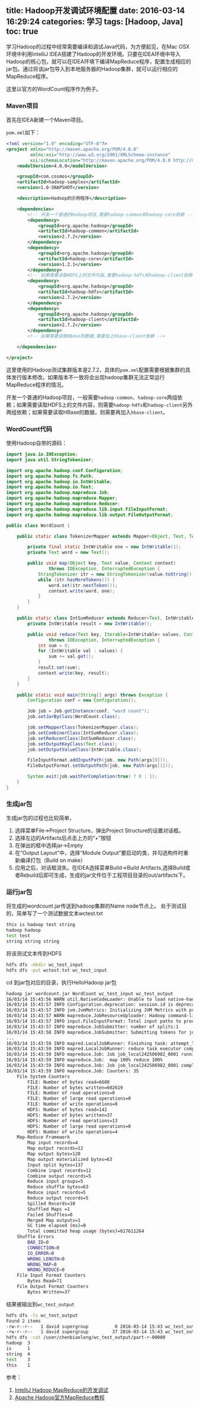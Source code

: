 title: Hadoop开发调试环境配置
date: 2016-03-14 16:29:24
categories: 学习
tags: [Hadoop, Java]
toc: true
---

学习Hadoop的过程中经常需要编译和调试Java代码，为方便起见，在Mac OSX环境中利用IntelliJ IDEA搭建了Hadoop的开发环境。只要在IDEA环境中导入Hadoop的核心包，就可以在IDEA环境下编译MapReduce程序，配置生成相应的jar包。通过将该jar包导入到本地服务器的Hadoop集群，就可以运行相应的MapReduce程序。

这里以官方的WordCount程序作为例子。

### Maven项目

首先在IDEA新建一个Maven项目。

`pom.xml`如下：

```xml
<?xml version="1.0" encoding="UTF-8"?>
<project xmlns="http://maven.apache.org/POM/4.0.0"
         xmlns:xsi="http://www.w3.org/2001/XMLSchema-instance"
         xsi:schemaLocation="http://maven.apache.org/POM/4.0.0 http://maven.apache.org/xsd/maven-4.0.0.xsd">
    <modelVersion>4.0.0</modelVersion>

    <groupId>com.cosmos</groupId>
    <artifactId>hadoop-samples</artifactId>
    <version>1.0-SNAPSHOT</version>

    <description>Hadoop的示例程序</description>

    <dependencies>
        <!-- 开发一个普通的Hadoop项目,需要hadoop-common和hadoop-core依赖 -->
        <dependency>
            <groupId>org.apache.hadoop</groupId>
            <artifactId>hadoop-common</artifactId>
            <version>2.7.2</version>
        </dependency>
        <dependency>
            <groupId>org.apache.hadoop</groupId>
            <artifactId>hadoop-core</artifactId>
            <version>1.2.1</version>
        </dependency>
        <!-- 如果需要读取HDFS上的文件内容,需要hadoop-hdfs和hadoop-client依赖 -->
        <dependency>
            <groupId>org.apache.hadoop</groupId>
            <artifactId>hadoop-hdfs</artifactId>
            <version>2.7.2</version>
        </dependency>
        <dependency>
            <groupId>org.apache.hadoop</groupId>
            <artifactId>hadoop-client</artifactId>
            <version>2.7.2</version>
        </dependency>
        <!-- 如果需要读取HBase的数据,需要加上hbase-client依赖 -->

    </dependencies>

</project>
```

这里使用的Hadoop测试集群版本是2.7.2，具体的`pom.xml`配置需要根据集群的具体发行版本修改。如果版本不一致将会出现hadoop集群无法正常运行MapReduce程序的情况。

开发一个普通的Hadoop项目，一般需要`hadoop-common`、`hadoop-core`两组依赖；如果需要读取HDFS上的文件内容，则需要`hadoop-hdfs`和`hadoop-client`另外两组依赖；如果需要读取HBase的数据，则需要再加入`hbase-client`。

### WordCount代码

使用Hadoop自带的源码：

```java
import java.io.IOException;
import java.util.StringTokenizer;

import org.apache.hadoop.conf.Configuration;
import org.apache.hadoop.fs.Path;
import org.apache.hadoop.io.IntWritable;
import org.apache.hadoop.io.Text;
import org.apache.hadoop.mapreduce.Job;
import org.apache.hadoop.mapreduce.Mapper;
import org.apache.hadoop.mapreduce.Reducer;
import org.apache.hadoop.mapreduce.lib.input.FileInputFormat;
import org.apache.hadoop.mapreduce.lib.output.FileOutputFormat;

public class WordCount {

    public static class TokenizerMapper extends Mapper<Object, Text, Text, IntWritable> {

        private final static IntWritable one = new IntWritable(1);
        private Text word = new Text();

        public void map(Object key, Text value, Context context)
                throws IOException, InterruptedException {
            StringTokenizer itr = new StringTokenizer(value.toString());
            while (itr.hasMoreTokens()) {
                word.set(itr.nextToken());
                context.write(word, one);
            }
        }
    }

    public static class IntSumReducer extends Reducer<Text, IntWritable, Text, IntWritable> {
        private IntWritable result = new IntWritable();

        public void reduce(Text key, Iterable<IntWritable> values, Context context)
                throws IOException, InterruptedException {
            int sum = 0;
            for (IntWritable val : values) {
                sum += val.get();
            }
            result.set(sum);
            context.write(key, result);
        }
    }

    public static void main(String[] args) throws Exception {
        Configuration conf = new Configuration();

        Job job = Job.getInstance(conf, "word count");
        job.setJarByClass(WordCount.class);

        job.setMapperClass(TokenizerMapper.class);
        job.setCombinerClass(IntSumReducer.class);
        job.setReducerClass(IntSumReducer.class);
        job.setOutputKeyClass(Text.class);
        job.setOutputValueClass(IntWritable.class);

        FileInputFormat.addInputPath(job, new Path(args[0]));
        FileOutputFormat.setOutputPath(job, new Path(args[1]));

        System.exit(job.waitForCompletion(true) ? 0 : 1);
    }
}
```

### 生成jar包

生成jar包的过程也比较简单， 

1. 选择菜单File->Project Structure，弹出Project Structure的设置对话框。
2. 选择左边的Artifacts后点击上方的“+”按钮
3. 在弹出的框中选择jar->Empty
4. 在“Output Layout”中，选择“Module Output”要启动的类，并勾选构件时重新编译打包（Build on make）
5. 应用之后，对话框消失。在IDEA选择菜单Build->Build Artifacts,选择Build或者Rebuild后即可生成，生成的jar文件位于工程项目目录的out/artifacts下。

### 运行jar包

将生成的wordcount.jar传送到hadoop集群的Name node节点上。 处于测试目的，简单写了一个测试数据文本wctest.txt

```bash
this is hadoop test string
hadoop hadoop
test test
string string string
```

将该测试文本传到HDFS

```bash
hdfs dfs -mkdir wc_test_input
hdfs dfs -put wctest.txt wc_test_input
```

cd 到jar包对应的目录，执行HelloHadoop jar包

```bash
hadoop jar wordcount.jar WordCount wc_test_input wc_test_output
16/03/14 15:43:56 WARN util.NativeCodeLoader: Unable to load native-hadoop library for your platform... using builtin-java classes where applicable
16/03/14 15:43:57 INFO Configuration.deprecation: session.id is deprecated. Instead, use dfs.metrics.session-id
16/03/14 15:43:57 INFO jvm.JvmMetrics: Initializing JVM Metrics with processName=JobTracker, sessionId=
16/03/14 15:43:57 WARN mapreduce.JobResourceUploader: Hadoop command-line option parsing not performed. Implement the Tool interface and execute your application with ToolRunner to remedy this.
16/03/14 15:43:57 INFO input.FileInputFormat: Total input paths to process : 1
16/03/14 15:43:57 INFO mapreduce.JobSubmitter: number of splits:1
16/03/14 15:43:58 INFO mapreduce.JobSubmitter: Submitting tokens for job: job_local242506982_0001
...
16/03/14 15:43:59 INFO mapred.LocalJobRunner: Finishing task: attempt_local242506982_0001_r_000000_0
16/03/14 15:43:59 INFO mapred.LocalJobRunner: reduce task executor complete.
16/03/14 15:43:59 INFO mapreduce.Job: Job job_local242506982_0001 running in uber mode : false
16/03/14 15:43:59 INFO mapreduce.Job:  map 100% reduce 100%
16/03/14 15:43:59 INFO mapreduce.Job: Job job_local242506982_0001 completed successfully
16/03/14 15:43:59 INFO mapreduce.Job: Counters: 35
    File System Counters
        FILE: Number of bytes read=6608
        FILE: Number of bytes written=602619
        FILE: Number of read operations=0
        FILE: Number of large read operations=0
        FILE: Number of write operations=0
        HDFS: Number of bytes read=142
        HDFS: Number of bytes written=37
        HDFS: Number of read operations=13
        HDFS: Number of large read operations=0
        HDFS: Number of write operations=4
    Map-Reduce Framework
        Map input records=4
        Map output records=12
        Map output bytes=120
        Map output materialized bytes=63
        Input split bytes=137
        Combine input records=12
        Combine output records=5
        Reduce input groups=5
        Reduce shuffle bytes=63
        Reduce input records=5
        Reduce output records=5
        Spilled Records=10
        Shuffled Maps =1
        Failed Shuffles=0
        Merged Map outputs=1
        GC time elapsed (ms)=0
        Total committed heap usage (bytes)=617611264
    Shuffle Errors
        BAD_ID=0
        CONNECTION=0
        IO_ERROR=0
        WRONG_LENGTH=0
        WRONG_MAP=0
        WRONG_REDUCE=0
    File Input Format Counters
        Bytes Read=71
    File Output Format Counters
        Bytes Written=37
```

结果被输出到`wc_test_output`

```bash
hdfs dfs -ls wc_test_output
Found 2 items
-rw-r--r--   1 david supergroup          0 2016-03-14 15:43 wc_test_output/_SUCCESS
-rw-r--r--   1 david supergroup         37 2016-03-14 15:43 wc_test_output/part-r-00000
hdfs dfs -cat /user/chenbiaolong/wc_test_output/part-r-00000
hadoop  3
is      1
string  4
test    3
this    1
```

参考：

1. [IntelliJ Hadoop MapReduce的开发调试](http://my.oschina.net/zhangdengpan/blog/356641)
2. [Apache Hadoop官方MapReduce教程](https://hadoop.apache.org/docs/current/hadoop-mapreduce-client/hadoop-mapreduce-client-core/MapReduceTutorial.html)